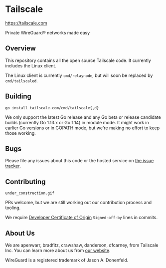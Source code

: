 # Tailscale

https://tailscale.com

Private WireGuard® networks made easy

## Overview

This repository contains all the open source Tailscale code.
It currently includes the Linux client.

The Linux client is currently `cmd/relaynode`, but will
soon be replaced by `cmd/tailscaled`.

## Building

```
go install tailscale.com/cmd/tailscale{,d}
```

We only support the latest Go release and any Go beta or release
candidate builds (currently Go 1.13.x or Go 1.14) in module mode. It
might work in earlier Go versions or in GOPATH mode, but we're making
no effort to keep those working.

## Bugs

Please file any issues about this code or the hosted service on
[the issue tracker](https://github.com/tailscale/tailscale/issues).

## Contributing

`under_construction.gif`

PRs welcome, but we are still working out our contribution process and
tooling.

We require [Developer Certificate of
Origin](https://en.wikipedia.org/wiki/Developer_Certificate_of_Origin)
`Signed-off-by` lines in commits.

## About Us

We are apenwarr, bradfitz, crawshaw, danderson, dfcarney,
from Tailscale Inc.
You can learn more about us from [our website](https://tailscale.com).

WireGuard is a registered trademark of Jason A. Donenfeld.
